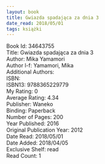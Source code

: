 ```yaml
---
layout: book
title: Gwiazda spadająca za dnia 3
date_read: 2018/05/01
tags: książki
---
```


Book Id: 34643755<br />
Title: Gwiazda spadająca za dnia 3<br />
Author: Mika Yamamori<br />
Author l-f: Yamamori, Mika<br />
Additional Authors: <br />
ISBN: <br />
ISBN13: 9788365229779<br />
My Rating: 0<br />
Average Rating: 4.34<br />
Publisher: Waneko<br />
Binding: Paperback<br />
Number of Pages: 200<br />
Year Published: 2016<br />
Original Publication Year: 2012<br />
Date Read: 2018/05/01<br />
Date Added: 2018/04/05<br />
Exclusive Shelf: read<br />
Read Count: 1<br />


